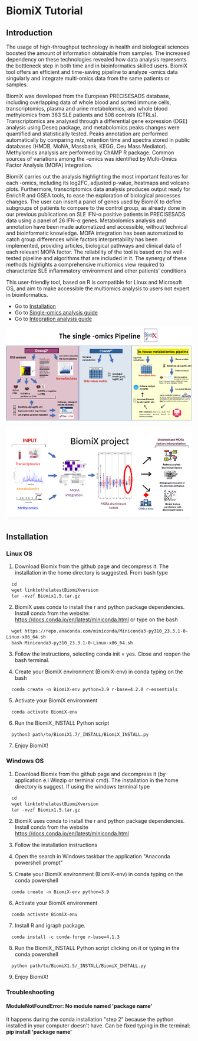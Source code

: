 # BiomiX Tutorial

## Introduction

The usage of high-throughput technology in health and biological sciences boosted the amount of information obtainable from samples. The increased dependency on these technologies revealed how data analysis represents the bottleneck step in both time and in bioinformatics skilled users. BiomiX tool offers an efficient and time-saving pipeline to analyze -omics data singularly and integrate multi-omics data from the same patients or samples. 

BiomiX was developed from the European PRECISESADS database, including overlapping data of whole blood and sorted immune cells, transcriptomics, plasma and urine metabolomics, and whole blood methylomics from 363 SLE patients and 508 controls (CTRLs). Transcriptomics are analysed through a differential gene expression (DGE) analysis using Deseq package, and metabolomics peaks changes were quantified and statistically tested. Peaks annotation are performed automatically by comparing m/z, retention time and spectra stored in public databases (HMDB, MoNA, Massbank, KEGG, Ceu Mass Mediator). Methylomics analysis are performed by ChAMP R package. Common sources of variations among the -omics was identified by Multi-Omics Factor Analysis (MOFA) integration. 

BiomiX carries out the analysis highlighting the most important features for each -omics, including its log2FC, adjusted p-value, heatmaps and volcano plots. Furthermore, transcriptomics data analysis produces output ready for EnrichR and GSEA tools, to ease the exploration of biological processes changes. The user can insert a panel of genes used by BiomiX to define subgroups of patients to compare to the control group, as already done in our previous publications on SLE IFN-α positive patients in PRECISESADS data using a panel of 26 IFN-α genes. Metabolomics analysis and annotation have been made automatized and accessible, without technical and bioinformatic knowledge. MOFA integration has been automatized to catch group differences while factors interpretability has been implemented, providing articles, biological pathways and clinical data of each relevant MOFA factor. The reliability of the tool is based on the well-tested pipeline and algorithms that are included in it. The synergy of these methods highlights a comprehensive multiomics view required to characterize SLE inflammatory environment and other patients’ conditions

This user-friendly tool, based on R is compatible for Linux and Microsoft OS, and aim to make accessible the multiomics analysis to users not expert in bioinformatics.

- Go to [Installation](Installation.md)
- Go to [Single-omics analysis guide](Single-omics_analysis.md)
- Go to [Integration analysis guide](Integration_analysis.md)


![alt text](https://github.com/IxI-97/IxI-97.github.io/blob/main/BiomiX_visual4.png?raw=true)

![alt text](https://github.com/IxI-97/IxI-97.github.io/blob/main/BiomiX_visual2.png?raw=true)



## Installation
### Linux OS
  1. Download Biomix from the github page and decompress it. The installation in the home directory is suggested. From bash type
```
  cd
  wget linktothelatestBiomiXversion
  tar -xvzf Biomix1.5.tar.gz
```
  2. BiomiX uses conda to install the r and python package dependencies. 
  Install conda from the website: https://docs.conda.io/en/latest/miniconda.html or type on the bash 
```
  wget https://repo.anaconda.com/miniconda/Miniconda3-py310_23.3.1-0-Linux-x86_64.sh
  bash Miniconda3-py310_23.3.1-0-Linux-x86_64.sh
```
  3. Follow the instructions, selecting conda init = yes. Close and reopen the bash terminal.

  4. Create your BiomiX environment (BiomiX-env) in conda typing on the bash
```
  conda create -n BiomiX-env python=3.9 r-base=4.2.0 r-essentials
```
  5. Activate your BiomiX environment
```
  conda activate BiomiX-env
```
  6. Run the BiomiX_INSTALL Python script
```
  python3 path/to/BiomiX1.7/_INSTALL/BiomiX_INSTALL.py
```
  7. Enjoy BiomiX!


### Windows OS
  1. Download Biomix from the github page and decompress it (by application e.i Winzip or terminal cmd). The installation in the home directory is suggest.
     If using the windows terminal type
```
  cd
  wget linktothelatestBiomiXversion
  tar -xvzf Biomix1.5.tar.gz
```
  2. BiomiX uses conda to install the r and python package dependencies. 
  Install conda from the website https://docs.conda.io/en/latest/miniconda.html

  3. Follow the installation instructions
  
  4. Open the search in Windows taskbar the application "Anaconda powershell prompt"

  5. Create your BiomiX environment (BiomiX-env) in conda typing on the conda powershell
```
  conda create -n BiomiX-env python=3.9
```
  6. Activate your BiomiX environment
```
  conda activate BiomiX-env
```
  7. Install R and igraph package.
```
  conda install -c conda-forge r-base=4.1.3
```
  8. Run the BiomiX_INSTALL Python script clicking on it or typing in the conda powershell
```
  python path/to/BiomiX1.5/_INSTALL/BiomiX_INSTALL.py
```
  9. Enjoy BiomiX!

### Troubleshooting
#### **ModuleNotFoundError: No module named 'package name'** 
It happens during the conda installation "step 2" because the python installed in your computer doesn't have. Can be fixed typing in the terminal: **pip install 'package name'**


